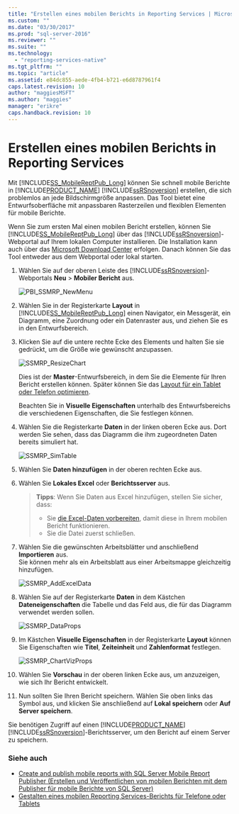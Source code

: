 ```yaml
---
title: "Erstellen eines mobilen Berichts in Reporting Services | Microsoft Docs"
ms.custom: ""
ms.date: "03/30/2017"
ms.prod: "sql-server-2016"
ms.reviewer: ""
ms.suite: ""
ms.technology: 
  - "reporting-services-native"
ms.tgt_pltfrm: ""
ms.topic: "article"
ms.assetid: e84dc855-aede-4fb4-b721-e6d8787961f4
caps.latest.revision: 10
author: "maggiesMSFT"
ms.author: "maggies"
manager: "erikre"
caps.handback.revision: 10
---
```

# Erstellen eines mobilen Berichts in Reporting Services
Mit [!INCLUDE[SS_MobileReptPub_Long](../../includes/ss-mobilereptpub-long.md)] können Sie schnell mobile Berichte in [!INCLUDE[PRODUCT_NAME](../../includes/sscurrent.md)] [!INCLUDE[ssRSnoversion](../../includes/ssrsnoversion.md)] erstellen, die sich problemlos an jede Bildschirmgröße anpassen. Das Tool bietet eine Entwurfsoberfläche mit anpassbaren Rasterzeilen und flexiblen Elementen für mobile Berichte.  
  
Wenn Sie zum ersten Mal einen mobilen Bericht erstellen, können Sie [!INCLUDE[SS_MobileReptPub_Long](../../includes/ss-mobilereptpub-short.md)] über das [!INCLUDE[ssRSnoversion](../../includes/ssrsnoversion.md)]-Webportal auf Ihrem lokalen Computer installieren. Die Installation kann auch über das [Microsoft Download Center](http://go.microsoft.com/fwlink/?LinkID=733527) erfolgen. Danach können Sie das Tool entweder aus dem Webportal oder lokal starten.   
    
1. Wählen Sie auf der oberen Leiste des [!INCLUDE[ssRSnoversion](../../includes/ssrsnoversion.md)]-Webportals **Neu** > **Mobiler Bericht** aus.  
  
   ![PBI_SSMRP_NewMenu](../../reporting-services/mobile-reports/media/pbi-ssmrp-newmenu.png)  
     
2. Wählen Sie in der Registerkarte **Layout** in [!INCLUDE[SS_MobileReptPub_Long](../../includes/ss-mobilereptpub-short.md)] einen Navigator, ein Messgerät, ein Diagramm, eine Zuordnung oder ein Datenraster aus, und ziehen Sie es in den Entwurfsbereich.  
  
3. Klicken Sie auf die untere rechte Ecke des Elements und halten Sie sie gedrückt, um die Größe wie gewünscht anzupassen.  
  
   ![SSMRP_ResizeChart](../../reporting-services/mobile-reports/media/ssmrp-resizechart.png)  
  
   Dies ist der **Master**-Entwurfsbereich, in dem Sie die Elemente für Ihren Bericht erstellen können. Später können Sie das [Layout für ein Tablet oder Telefon optimieren](../../reporting-services/mobile-reports/lay-out-a-reporting-services-mobile-report-for-phone-or-tablet.md).     
     
   Beachten Sie in **Visuelle Eigenschaften** unterhalb des Entwurfsbereichs die verschiedenen Eigenschaften, die Sie festlegen können.  
     
4. Wählen Sie die Registerkarte **Daten** in der linken oberen Ecke aus. Dort werden Sie sehen, dass das Diagramm die ihm zugeordneten Daten bereits simuliert hat.   
  
   ![SSMRP_SimTable](../../reporting-services/mobile-reports/media/ssmrp-simtable.png)  
  
5. Wählen Sie **Daten hinzufügen** in der oberen rechten Ecke aus.  
  
6. Wählen Sie **Lokales Excel** oder **Berichtsserver** aus.  
  
   >**Tipps**: Wenn Sie Daten aus Excel hinzufügen, stellen Sie sicher, dass:  
    >* Sie [die Excel-Daten vorbereiten](../../reporting-services/mobile-reports/prepare-excel-data-for-reporting-services-mobile-reports.md), damit diese in Ihrem mobilen Bericht funktionieren.  
    >* Sie die Datei zuerst schließen.  
7. Wählen Sie die gewünschten Arbeitsblätter und anschließend **Importieren** aus.   
   Sie können mehr als ein Arbeitsblatt aus einer Arbeitsmappe gleichzeitig hinzufügen.  
    
     ![SSMRP_AddExcelData](../../reporting-services/mobile-reports/media/ssmrp-addexceldata.png)  
  
8. Wählen Sie auf der Registerkarte **Daten** in dem Kästchen **Dateneigenschaften** die Tabelle und das Feld aus, die für das Diagramm verwendet werden sollen.  
  
   ![SSMRP_DataProps](../../reporting-services/mobile-reports/media/ssmrp-dataprops.png)  
  
9. Im Kästchen **Visuelle Eigenschaften** in der Registerkarte **Layout** können Sie Eigenschaften wie **Titel**, **Zeiteinheit** und **Zahlenformat** festlegen.  
  
   ![SSMRP_ChartVizProps](../../reporting-services/mobile-reports/media/ssmrp-chartvizprops.png)  
    
10. Wählen Sie **Vorschau** in der oberen linken Ecke aus, um anzuzeigen, wie sich Ihr Bericht entwickelt.  
  
11. Nun sollten Sie Ihren Bericht speichern. Wählen Sie oben links das Symbol aus, und klicken Sie anschließend auf **Lokal speichern** oder **Auf Server speichern**.  
  
   Sie benötigen Zugriff auf einen [!INCLUDE[PRODUCT_NAME](../../includes/sscurrent.md)] [!INCLUDE[ssRSnoversion](../../includes/ssrsnoversion.md)]-Berichtsserver, um den Bericht auf einem Server zu speichern.  
     
   ### Siehe auch  
     
-   [Create and publish mobile reports with SQL Server Mobile Report Publisher (Erstellen und Veröffentlichen von mobilen Berichten mit dem Publisher für mobile Berichte von SQL Server)](../../reporting-services/mobile-reports/create-mobile-reports-with-sql-server-mobile-report-publisher.md)  
-   [Gestalten eines mobilen Reporting Services-Berichts für Telefone oder Tablets](../../reporting-services/mobile-reports/lay-out-a-reporting-services-mobile-report-for-phone-or-tablet.md)  
  
   